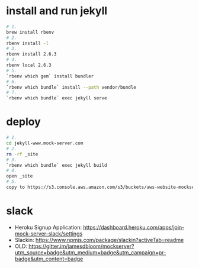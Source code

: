 # install and run jekyll
```bash
# 1.
brew install rbenv
# 2.
rbenv install -l
# 3.
rbenv install 2.6.3
# 4.
rbenv local 2.6.3
# 5.
`rbenv which gem` install bundler
# 6.
`rbenv which bundle` install --path vendor/bundle
# 7.
`rbenv which bundle` exec jekyll serve
```

# deploy
```bash
# 1.
cd jekyll-www.mock-server.com
# 2.
rm -rf _site
# 3.
`rbenv which bundle` exec jekyll build
# 4.
open _site
# 5.
copy to https://s3.console.aws.amazon.com/s3/buckets/aws-website-mockserver-nb9hq/?region=us-east-1
```

# slack
- Heroku Signup Application: https://dashboard.heroku.com/apps/join-mock-server-slack/settings
- Slackin: https://www.npmjs.com/package/slackin?activeTab=readme
- OLD: https://gitter.im/jamesdbloom/mockserver?utm_source=badge&utm_medium=badge&utm_campaign=pr-badge&utm_content=badge
